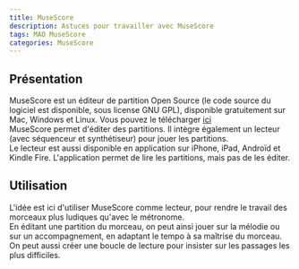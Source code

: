 ```yaml
---
title: MuseScore
description: Astuces pour travailler avec MuseScore
tags: MAO MuseScore 
categories: MuseScore 
---
```


## Présentation
MuseScore est un éditeur de partition Open Source (le code source du logiciel est disponible, sous license GNU GPL), disponible gratuitement sur Mac, Windows et Linux.  <!--more-->
Vous pouvez le télécharger <a href="https://musescore.org/fr/download">ici</a>  
MuseScore permet d'éditer des partitions. Il intègre également un lecteur (avec séquenceur et synthétiseur) pour jouer les partitions.  
Le lecteur est aussi disponible en application sur iPhone, iPad, Androïd et Kindle Fire. L'application permet de lire les partitions, mais pas de les éditer.  

## Utilisation
L'idée est ici d'utiliser MuseScore comme lecteur, pour rendre le travail des morceaux plus ludiques qu'avec le métronome.  
En éditant une partition du morceau, on peut ainsi jouer sur la mélodie ou sur un accompagnement, en adaptant le tempo à sa maîtrise du morceau. On peut aussi créer une boucle de lecture pour insister sur les passages les plus difficiles.




